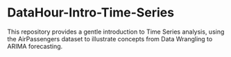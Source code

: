 # DataHour-Intro-Time-Series
This repository provides a gentle introduction to Time Series analysis, using the AirPassengers dataset to illustrate concepts from Data Wrangling to ARIMA forecasting.
